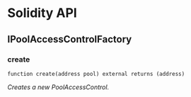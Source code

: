 # Solidity API

## IPoolAccessControlFactory

### create

```solidity
function create(address pool) external returns (address)
```

_Creates a new PoolAccessControl._

